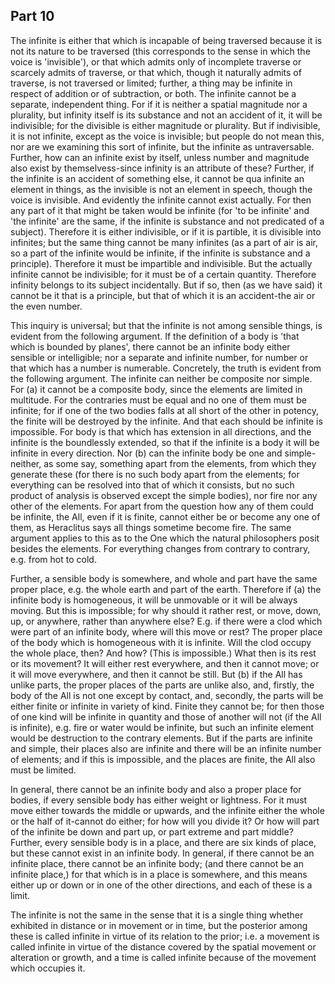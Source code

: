 ## Part 10

The infinite is either that which is incapable of being traversed because it is not its nature to be traversed (this corresponds to the sense in which the voice is 'invisible'), or that which admits only of incomplete traverse or scarcely admits of traverse, or that which, though it naturally admits of traverse, is not traversed or limited; further, a thing may be infinite in respect of addition or of subtraction, or both.
The infinite cannot be a separate, independent thing.
For if it is neither a spatial magnitude nor a plurality, but infinity itself is its substance and not an accident of it, it will be indivisible; for the divisible is either magnitude or plurality.
But if indivisible, it is not infinite, except as the voice is invisible; but people do not mean this, nor are we examining this sort of infinite, but the infinite as untraversable.
Further, how can an infinite exist by itself, unless number and magnitude also exist by themselvess-since infinity is an attribute of these?
Further, if the infinite is an accident of something else, it cannot be qua infinite an element in things, as the invisible is not an element in speech, though the voice is invisible.
And evidently the infinite cannot exist actually.
For then any part of it that might be taken would be infinite (for 'to be infinite' and 'the infinite' are the same, if the infinite is substance and not predicated of a subject).
Therefore it is either indivisible, or if it is partible, it is divisible into infinites; but the same thing cannot be many infinites (as a part of air is air, so a part of the infinite would be infinite, if the infinite is substance and a principle).
Therefore it must be impartible and indivisible.
But the actually infinite cannot be indivisible; for it must be of a certain quantity.
Therefore infinity belongs to its subject incidentally.
But if so, then (as we have said) it cannot be it that is a principle, but that of which it is an accident-the air or the even number.

This inquiry is universal; but that the infinite is not among sensible things, is evident from the following argument.
If the definition of a body is 'that which is bounded by planes', there cannot be an infinite body either sensible or intelligible; nor a separate and infinite number, for number or that which has a number is numerable.
Concretely, the truth is evident from the following argument.
The infinite can neither be composite nor simple.
For (a) it cannot be a composite body, since the elements are limited in multitude.
For the contraries must be equal and no one of them must be infinite; for if one of the two bodies falls at all short of the other in potency, the finite will be destroyed by the infinite.
And that each should be infinite is impossible.
For body is that which has extension in all directions, and the infinite is the boundlessly extended, so that if the infinite is a body it will be infinite in every direction.
Nor (b) can the infinite body be one and simple-neither, as some say, something apart from the elements, from which they generate these (for there is no such body apart from the elements; for everything can be resolved into that of which it consists, but no such product of analysis is observed except the simple bodies), nor fire nor any other of the elements.
For apart from the question how any of them could be infinite, the All, even if it is finite, cannot either be or become any one of them, as Heraclitus says all things sometime become fire.
The same argument applies to this as to the One which the natural philosophers posit besides the elements.
For everything changes from contrary to contrary, e.g.
from hot to cold.

Further, a sensible body is somewhere, and whole and part have the same proper place, e.g.
the whole earth and part of the earth.
Therefore if (a) the infinite body is homogeneous, it will be unmovable or it will be always moving.
But this is impossible; for why should it rather rest, or move, down, up, or anywhere, rather than anywhere else?
E.g.
if there were a clod which were part of an infinite body, where will this move or rest?
The proper place of the body which is homogeneous with it is infinite.
Will the clod occupy the whole place, then?
And how?
(This is impossible.)
What then is its rest or its movement?
It will either rest everywhere, and then it cannot move; or it will move everywhere, and then it cannot be still.
But (b) if the All has unlike parts, the proper places of the parts are unlike also, and, firstly, the body of the All is not one except by contact, and, secondly, the parts will be either finite or infinite in variety of kind.
Finite they cannot be; for then those of one kind will be infinite in quantity and those of another will not (if the All is infinite), e.g.
fire or water would be infinite, but such an infinite element would be destruction to the contrary elements.
But if the parts are infinite and simple, their places also are infinite and there will be an infinite number of elements; and if this is impossible, and the places are finite, the All also must be limited.

In general, there cannot be an infinite body and also a proper place for bodies, if every sensible body has either weight or lightness.
For it must move either towards the middle or upwards, and the infinite either the whole or the half of it-cannot do either; for how will you divide it?
Or how will part of the infinite be down and part up, or part extreme and part middle?
Further, every sensible body is in a place, and there are six kinds of place, but these cannot exist in an infinite body.
In general, if there cannot be an infinite place, there cannot be an infinite body; (and there cannot be an infinite place,) for that which is in a place is somewhere, and this means either up or down or in one of the other directions, and each of these is a limit.

The infinite is not the same in the sense that it is a single thing whether exhibited in distance or in movement or in time, but the posterior among these is called infinite in virtue of its relation to the prior; i.e.
a movement is called infinite in virtue of the distance covered by the spatial movement or alteration or growth, and a time is called infinite because of the movement which occupies it.

